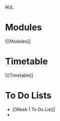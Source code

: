 #UL
# Modules
![[Modules]] 


# Timetable 
![[Timetable]]  

# To Do Lists
 - [[Week 1 To Do List]]
 - 